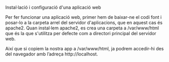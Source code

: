 Instal·lació i configuració d'una aplicació web

Per fer funcionar una aplicació web, primer hem de baixar-ne el codi font i posar-lo a la carpeta arrel del servidor d'aplicacions, que en aquest cas és apache2. Quan instal·lem apache2, es crea una carpeta a /var/www/html que és la que s'utilitza per defecte com a directori principal del servidor web.

Així que si copiem la nostra app a /var/www/html, ja podrem accedir-hi des del navegador amb l’adreça http://localhost.
